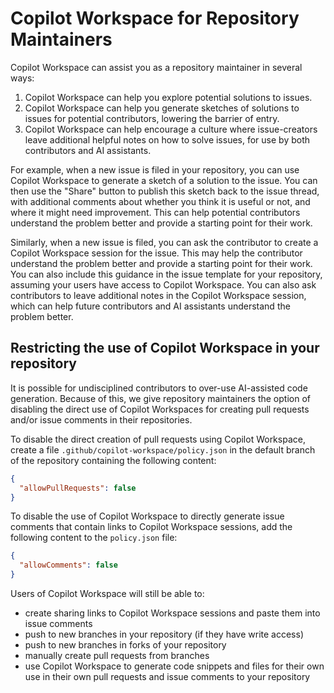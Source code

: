 # Copilot Workspace for Repository Maintainers

Copilot Workspace can assist you as a repository maintainer in several ways:

1. Copilot Workspace can help you explore potential solutions to issues.
2. Copilot Workspace can help you generate sketches of solutions to issues for potential contributors, lowering the barrier of entry.
3. Copilot Workspace can help encourage a culture where issue-creators leave additional helpful notes on how to solve issues, for use by both contributors and AI assistants.

For example, when a new issue is filed in your repository, you can use Copilot Workspace to generate a sketch of a solution to the issue. You can then use the "Share" button to publish this sketch back to the issue thread, with additional comments about whether you think it is useful or not, and where it might need improvement. This can help potential contributors understand the problem better and provide a starting point for their work.

Similarly, when a new issue is filed, you can ask the contributor to create a Copilot Workspace session for the issue. This may help the contributor understand the problem better and provide a starting point for their work. You can also include this guidance in the issue template for your repository, assuming your users have access to Copilot Workspace. You can also ask contributors to leave additional notes in the Copilot Workspace session, which can help future contributors and AI assistants understand the problem better.

## Restricting the use of Copilot Workspace in your repository

It is possible for undisciplined contributors to over-use AI-assisted code generation. Because of this, we give repository maintainers the option of disabling the direct use of Copilot Workspaces for creating pull requests and/or issue comments in their repositories.

To disable the direct creation of pull requests using Copilot Workspace, create a file `.github/copilot-workspace/policy.json` in the default branch of the repository containing the following content:

```json
{
  "allowPullRequests": false
}
```

To disable the use of Copilot Workspace to directly generate issue comments that contain links to Copilot Workspace sessions, add the following content to the `policy.json` file:

```json
{
  "allowComments": false
}
```

Users of Copilot Workspace will still be able to:

- create sharing links to Copilot Workspace sessions and paste them into issue comments
- push to new branches in your repository (if they have write access)
- push to new branches in forks of your repository
- manually create pull requests from branches
- use Copilot Workspace to generate code snippets and files for their own use in their own pull requests and issue comments to your repository
